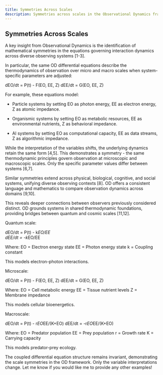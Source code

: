 ```yaml
---
title: Symmetries Across Scales
description: Symmetries across scales in the Observational Dynamics framework.
---
```


## Symmetries Across Scales

A key insight from Observational Dynamics is the identification of mathematical symmetries in the equations governing interaction dynamics across diverse observing systems [1-3].

In particular, the same OD differential equations describe the thermodynamics of observation over micro and macro scales when system-specific parameters are adjusted:

dEO/dt = P(t) - F(EO, EE, Z)
dEE/dt = G(EO, EE, Z)

For example, these equations model:

- Particle systems by setting EO as photon energy, EE as electron energy, Z as atomic impedance.

- Organismic systems by setting EO as metabolic resources, EE as environmental nutrients, Z as behavioral impedance.

- AI systems by setting EO as computational capacity, EE as data streams, Z as algorithmic impedance.

While the interpretation of the variables shifts, the underlying dynamics retain the same form [4,5]. This demonstrates a symmetry - the same thermodynamic principles govern observation at microscopic and macroscopic scales. Only the specific parameter values differ between systems [6,7].

Similar symmetries extend across physical, biological, cognitive, and social systems, unifying diverse observing contexts [8]. OD offers a consistent language and mathematics to compare observation dynamics across domains [9,10].

This reveals deeper connections between observers previously considered distinct. OD grounds systems in shared thermodynamic foundations, providing bridges between quantum and cosmic scales [11,12].

Quantum scale:

dEO/dt = P(t) - k*EO/EE  
dEE/dt = -k*EO/EE

Where:
EO = Electron energy state
EE = Photon energy state
k = Coupling constant

This models electron-photon interactions.

Microscale:

dEO/dt = P(t) - F(EO, EE, Z)
dEE/dt = G(EO, EE, Z)

Where:
EO = Cell metabolic energy
EE = Tissue nutrient levels
Z = Membrane impedance

This models cellular bioenergetics.

Macroscale:

dEO/dt = P(t) - r*EO*EE/(K+EO)
dEE/dt = -r*EO*EE/(K+EO)

Where:
EO = Predator population
EE = Prey population
r = Growth rate
K = Carrying capacity

This models predator-prey ecology.

The coupled differential equation structure remains invariant, demonstrating the scale symmetries in the OD framework. Only the variable interpretations change. Let me know if you would like me to provide any other examples!
